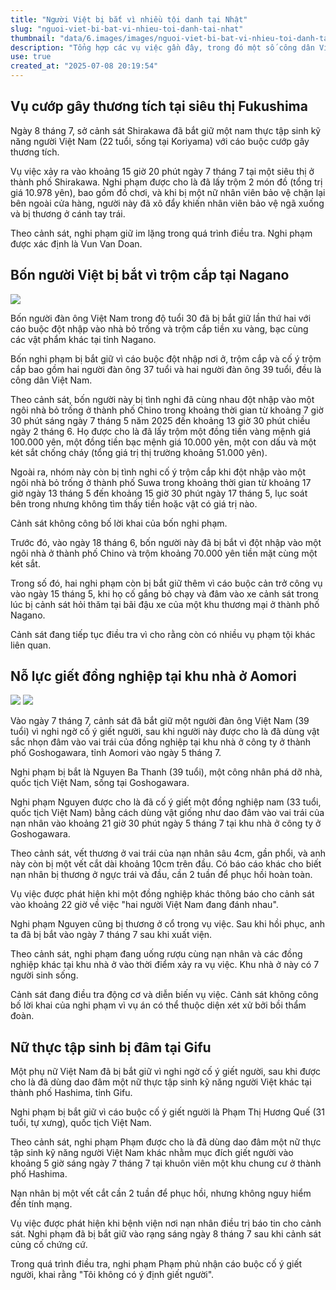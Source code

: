 ```yaml
---
title: "Người Việt bị bắt vì nhiều tội danh tại Nhật"
slug: "nguoi-viet-bi-bat-vi-nhieu-toi-danh-tai-nhat"
thumbnail: "data/6.images/images/nguoi-viet-bi-bat-vi-nhieu-toi-danh-tai-nhat.webp"
description: "Tổng hợp các vụ việc gần đây, trong đó một số công dân Việt Nam đã bị bắt tại Nhật Bản vì các tội danh như cướp, trộm cắp, hành hung và cố ý giết người."
use: true
created_at: "2025-07-08 20:19:54"
---
```


## Vụ cướp gây thương tích tại siêu thị Fukushima

Ngày 8 tháng 7, sở cảnh sát Shirakawa đã bắt giữ một nam thực tập sinh kỹ năng người Việt Nam (22 tuổi, sống tại Koriyama) với cáo buộc cướp gây thương tích.

Vụ việc xảy ra vào khoảng 15 giờ 20 phút ngày 7 tháng 7 tại một siêu thị ở thành phố Shirakawa. Nghi phạm được cho là đã lấy trộm 2 món đồ (tổng trị giá 10.978 yên), bao gồm đồ chơi, và khi bị một nữ nhân viên bảo vệ chặn lại bên ngoài cửa hàng, người này đã xô đẩy khiến nhân viên bảo vệ ngã xuống và bị thương ở cánh tay trái.

Theo cảnh sát, nghi phạm giữ im lặng trong quá trình điều tra. Nghi phạm được xác định là Vun Van Doan.

## Bốn người Việt bị bắt vì trộm cắp tại Nagano

![](/images/20250708-90023926-nbstv-000-1-view.webp)

Bốn người đàn ông Việt Nam trong độ tuổi 30 đã bị bắt giữ lần thứ hai với cáo buộc đột nhập vào nhà bỏ trống và trộm cắp tiền xu vàng, bạc cùng các vật phẩm khác tại tỉnh Nagano.

Bốn nghi phạm bị bắt giữ vì cáo buộc đột nhập nơi ở, trộm cắp và cố ý trộm cắp bao gồm hai người đàn ông 37 tuổi và hai người đàn ông 39 tuổi, đều là công dân Việt Nam.

Theo cảnh sát, bốn người này bị tình nghi đã cùng nhau đột nhập vào một ngôi nhà bỏ trống ở thành phố Chino trong khoảng thời gian từ khoảng 7 giờ 30 phút sáng ngày 7 tháng 5 năm 2025 đến khoảng 13 giờ 30 phút chiều ngày 2 tháng 6. Họ được cho là đã lấy trộm một đồng tiền vàng mệnh giá 100.000 yên, một đồng tiền bạc mệnh giá 10.000 yên, một con dấu và một két sắt chống cháy (tổng giá trị thị trường khoảng 51.000 yên).

Ngoài ra, nhóm này còn bị tình nghi cố ý trộm cắp khi đột nhập vào một ngôi nhà bỏ trống ở thành phố Suwa trong khoảng thời gian từ khoảng 17 giờ ngày 13 tháng 5 đến khoảng 15 giờ 30 phút ngày 17 tháng 5, lục soát bên trong nhưng không tìm thấy tiền hoặc vật có giá trị nào.

Cảnh sát không công bố lời khai của bốn nghi phạm.

Trước đó, vào ngày 18 tháng 6, bốn người này đã bị bắt vì đột nhập vào một ngôi nhà ở thành phố Chino và trộm khoảng 70.000 yên tiền mặt cùng một két sắt.

Trong số đó, hai nghi phạm còn bị bắt giữ thêm vì cáo buộc cản trở công vụ vào ngày 15 tháng 5, khi họ cố gắng bỏ chạy và đâm vào xe cảnh sát trong lúc bị cảnh sát hỏi thăm tại bãi đậu xe của một khu thương mại ở thành phố Nagano.

Cảnh sát đang tiếp tục điều tra vì cho rằng còn có nhiều vụ phạm tội khác liên quan.

## Nỗ lực giết đồng nghiệp tại khu nhà ở Aomori

![](/images/20250708-22031120-atv-000-1-view.webp)
![](/images/20250708-06733594-rab-000-4-view.webp)

Vào ngày 7 tháng 7, cảnh sát đã bắt giữ một người đàn ông Việt Nam (39 tuổi) vì nghi ngờ cố ý giết người, sau khi người này được cho là đã dùng vật sắc nhọn đâm vào vai trái của đồng nghiệp tại khu nhà ở công ty ở thành phố Goshogawara, tỉnh Aomori vào ngày 5 tháng 7.

Nghi phạm bị bắt là Nguyen Ba Thanh (39 tuổi), một công nhân phá dỡ nhà, quốc tịch Việt Nam, sống tại Goshogawara.

Nghi phạm Nguyen được cho là đã cố ý giết một đồng nghiệp nam (33 tuổi, quốc tịch Việt Nam) bằng cách dùng vật giống như dao đâm vào vai trái của nạn nhân vào khoảng 21 giờ 30 phút ngày 5 tháng 7 tại khu nhà ở công ty ở Goshogawara.

Theo cảnh sát, vết thương ở vai trái của nạn nhân sâu 4cm, gần phổi, và anh này còn bị một vết cắt dài khoảng 10cm trên đầu. Có báo cáo khác cho biết nạn nhân bị thương ở ngực trái và đầu, cần 2 tuần để phục hồi hoàn toàn.

Vụ việc được phát hiện khi một đồng nghiệp khác thông báo cho cảnh sát vào khoảng 22 giờ về việc "hai người Việt Nam đang đánh nhau".

Nghi phạm Nguyen cũng bị thương ở cổ trong vụ việc. Sau khi hồi phục, anh ta đã bị bắt vào ngày 7 tháng 7 sau khi xuất viện.

Theo cảnh sát, nghi phạm đang uống rượu cùng nạn nhân và các đồng nghiệp khác tại khu nhà ở vào thời điểm xảy ra vụ việc. Khu nhà ở này có 7 người sinh sống.

Cảnh sát đang điều tra động cơ và diễn biến vụ việc. Cảnh sát không công bố lời khai của nghi phạm vì vụ án có thể thuộc diện xét xử bởi bồi thẩm đoàn.

## Nữ thực tập sinh bị đâm tại Gifu

Một phụ nữ Việt Nam đã bị bắt giữ vì nghi ngờ cố ý giết người, sau khi được cho là đã dùng dao đâm một nữ thực tập sinh kỹ năng người Việt khác tại thành phố Hashima, tỉnh Gifu.

Nghi phạm bị bắt giữ vì cáo buộc cố ý giết người là Phạm Thị Hương Quế (31 tuổi, tự xưng), quốc tịch Việt Nam.

Theo cảnh sát, nghi phạm Phạm được cho là đã dùng dao đâm một nữ thực tập sinh kỹ năng người Việt Nam khác nhằm mục đích giết người vào khoảng 5 giờ sáng ngày 7 tháng 7 tại khuôn viên một khu chung cư ở thành phố Hashima.

Nạn nhân bị một vết cắt cần 2 tuần để phục hồi, nhưng không nguy hiểm đến tính mạng.

Vụ việc được phát hiện khi bệnh viện nơi nạn nhân điều trị báo tin cho cảnh sát. Nghi phạm đã bị bắt giữ vào rạng sáng ngày 8 tháng 7 sau khi cảnh sát củng cố chứng cứ.

Trong quá trình điều tra, nghi phạm Phạm phủ nhận cáo buộc cố ý giết người, khai rằng "Tôi không có ý định giết người".
